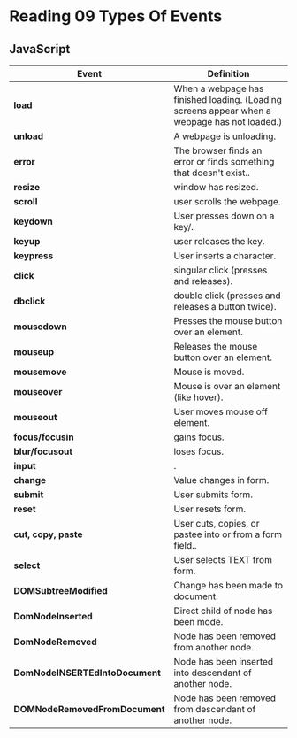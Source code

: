 # Reading 09 Types Of Events

## JavaScript
| Event  | Definition  |
|---|---|
| **load**  |  When a webpage has finished loading. (Loading screens appear when a webpage has not loaded.)  |
| **unload**  |  A webpage is unloading.  |
| **error**  |  The browser finds an error or finds something that doesn't exist.. |
| **resize**  |  window has resized. |
| **scroll**  |  user scrolls the webpage. |
| **keydown**  |  User presses down on a key/. |
| **keyup**  |  user releases the key. |
| **keypress**  |  User inserts a character. |
| **click**  |  singular click (presses and releases). |
| **dbclick**  |  double click (presses and releases a button twice). |
| **mousedown**  |  Presses the mouse button over an element.  |
| **mouseup**  |  Releases the mouse button over an element. |
| **mousemove**  |  Mouse is moved. |
| **mouseover**  |  Mouse is over an element (like hover). |
| **mouseout**  |  User moves mouse off element. |
| **focus/focusin**  |  gains focus. |
| **blur/focusout**  |  loses focus. |
| **input**  |  . |
| **change**  |  Value changes in form. |
| **submit**  |  User submits form. |
| **reset**  |  User resets form. |
| **cut, copy, paste**  |  User cuts, copies, or pastee into or from a form field.. |
| **select**  |  User selects TEXT from form. |
| **DOMSubtreeModified**  |  Change has been made to document. |
| **DomNodeInserted**  |  Direct child of node has been mode. |
| **DomNodeRemoved**  |  Node has been removed from another node.. |
| **DomNodeINSERTEdIntoDocument**  |  Node has been inserted into descendant of another node. |
| **DOMNodeRemovedFromDocument**  |  Node has been removed from descendant of another node. |




